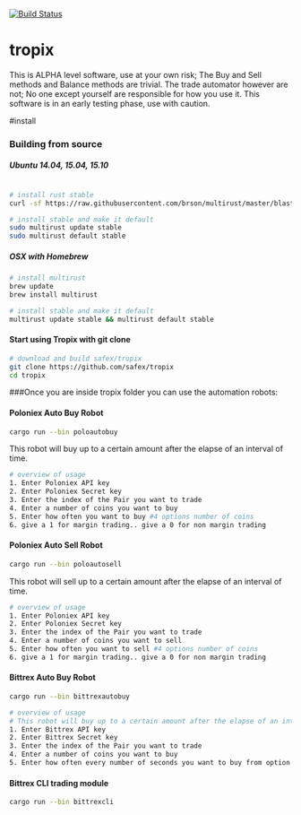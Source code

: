 [![Build Status](https://travis-ci.org/safex/tropix.png?branch=master)](https://travis-ci.org/safex/tropix)

# tropix
This is ALPHA level software, use at your own risk; The Buy and Sell methods and Balance methods are trivial.
The trade automator however are not; No one except yourself are responsible for how you use it. This software is in an early testing phase, use with caution.

#install
### Building from source

##### Ubuntu 14.04, 15.04, 15.10

```bash

# install rust stable
curl -sf https://raw.githubusercontent.com/brson/multirust/master/blastoff.sh | sh

# install stable and make it default
sudo multirust update stable
sudo multirust default stable
```

##### OSX with Homebrew

```bash
# install multirust
brew update
brew install multirust

# install stable and make it default
multirust update stable && multirust default stable
```

#### Start using Tropix with git clone

```bash
# download and build safex/tropix
git clone https://github.com/safex/tropix
cd tropix
```
###Once you are inside tropix folder you can use the automation robots:

#### Poloniex Auto Buy Robot

```bash
cargo run --bin poloautobuy
```

This robot will buy up to a certain amount after the elapse of an interval of time.

```bash
# overview of usage
1. Enter Poloniex API key
2. Enter Poloniex Secret key
3. Enter the index of the Pair you want to trade
4. Enter a number of coins you want to buy
5. Enter how often you want to buy #4 options number of coins
6. give a 1 for margin trading.. give a 0 for non margin trading
```

#### Poloniex Auto Sell Robot

```bash
cargo run --bin poloautosell
```

This robot will sell up to a certain amount after the elapse of an interval of time.

```bash
# overview of usage
1. Enter Poloniex API key
2. Enter Poloniex Secret key
3. Enter the index of the Pair you want to trade
4. Enter a number of coins you want to sell
5. Enter how often you want to sell #4 options number of coins
6. give a 1 for margin trading.. give a 0 for non margin trading
```

#### Bittrex Auto Buy Robot

```bash
cargo run --bin bittrexautobuy
```

```bash
# overview of usage
# This robot will buy up to a certain amount after the elapse of an interval of time.
1. Enter Bittrex API key
2. Enter Bittrex Secret key
3. Enter the index of the Pair you want to trade
4. Enter a number of coins you want to buy
5. Enter how often every number of seconds you want to buy from option 4's number of coins
```


#### Bittrex CLI trading module

```bash
cargo run --bin bittrexcli
```